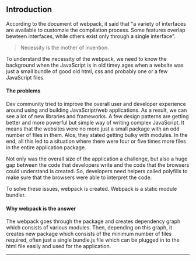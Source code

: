 ## Introduction

According to the document of webpack, it said that "a variety of interfaces are available to customzie the compilation process. Some features overlap bewteen interfaces, while others exist only through a single interface".

> Necessity is the mother of invention.

To understand the necessity of the webpack, we need to know the background when the JavaScript is in old timey ages when a website was just a small bundle of good old html, css and probably one or a few JavaScript files.

#### The problems

Dev community tried to improve the overall user and developer experience around using and building JavaScript/web applications. As a result, we can see a lot of new libraries and frameworks. A few design patterns are getting better and more powerful but simple way of writing complex JavaScript. It means that the websites were no more just a small package with an odd number of files in them. Alos, they stated getting bulky with modules. In the end, all this led to a situation where there were four or five times more files in the entire application package.

Not only was the overall size of the application a challenge, but also a huge gap between the code that developers write and the code that the browsers could understand is created. So, developers need helpers called polyfills to make sure that the browsers were able to interpret the code.

To solve these issues, webpack is created. Webpack is a static module bundler.

#### Why webpack is the answer

The webpack goes through the package and creates dependency graph which consists of various modules. Then, depending on this graph, it creates new package which consists of the minimum number of files required, often just a single bundle.js file which can be plugged in to the html file easily and used for the application.

---

[](https://webpack.js.org/api/)

[](https://www.freecodecamp.org/news/an-intro-to-webpack-what-it-is-and-how-to-use-it-8304ecdc3c60/)
